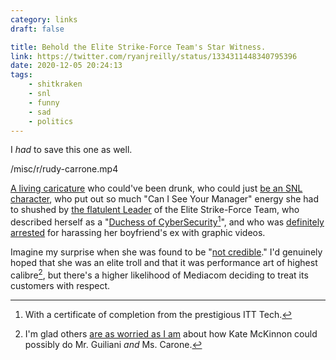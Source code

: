```yaml
---
category: links
draft: false

title: Behold the Elite Strike-Force Team's Star Witness.
link: https://twitter.com/ryanjreilly/status/1334311448340795396
date: 2020-12-05 20:24:13
tags:
    - shitkraken
    - snl
    - funny
    - sad
    - politics
---
```


I _had_ to save this one as well.

/misc/r/rudy-carrone.mp4

[A living caricature](https://twitter.com/benyahr/status/1334526677028843520) who could've been drunk, who could just [be an SNL character](https://www.instyle.com/politics-social-issues/melissa-carone-testimony-twitter-reactions), who put out so much "Can I See Your Manager" energy she had to shushed by [the flatulent Leader](https://www.businessinsider.com/rudy-giuliani-fart-on-camera-confirmed-by-michigan-state-representative-2020-12) of the Elite Strike-Force Team, who described herself as a "[Duchess of CyberSecurity](https://www.facebook.com/photo?fbid=1145671952480387&set=ecnf.100011127785440)[^duchess]", and who was [definitely arrested](https://www.deadlinedetroit.com/articles/26813/giuliani_s_michigan_witness_mellissa_carone_harassed_sent_sex_videos_to_boyfriend_s_ex) for harassing her boyfriend's ex with graphic videos.

Imagine my surprise when she was found to be "[not credible](https://www.washingtonpost.com/nation/2020/12/03/melissa-carone-michigan-trump-giuliani-election/)." I'd genuinely hoped that she was an elite troll and that it was performance art of highest calibre[^mckinnon], but there's a higher likelihood of Mediacom deciding to treat its customers with respect.

[^duchess]: With a certificate of completion from the prestigious ITT Tech.
[^mckinnon]: I'm glad others [are as worried as I am](https://twitter.com/BigManPauly/status/1334563526598340610) about how Kate McKinnon could possibly do Mr. Guiliani _and_ Ms. Carone.
